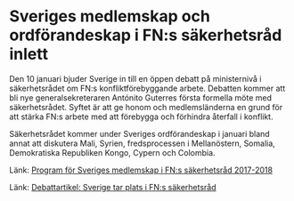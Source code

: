 # Sveriges medlemskap och ordförandeskap i FN:s säkerhetsråd inlett

Den 10 januari bjuder Sverige in till en öppen debatt på ministernivå i säkerhetsrådet om FN:s konfliktförebyggande arbete. Debatten kommer att bli nye generalsekreteraren Antónito Guterres första formella möte med säkerhetsrådet. Syftet är att ge honom och medlemsländerna en grund för att stärka FN:s arbete med att förebygga och förhindra återfall i konflikt.

Säkerhetsrådet kommer under Sveriges ordförandeskap i januari bland annat att diskutera Mali, Syrien, fredsprocessen i Mellanöstern, Somalia, Demokratiska Republiken Kongo, Cypern och Colombia.

Länk: [Program för Sveriges medlemskap i FN:s säkerhetsråd 2017-2018](/pressmeddelanden/2016/12/program-for-sveriges-medlemskap-i-fns-sakerhetsrad-2017-2018/)

Länk: [Debattartikel: Sverige tar plats i FN:s säkerhetsråd](/debattartiklar/2017/01/sverige-tar-plats-i-fns-sakerhetsrad/)

